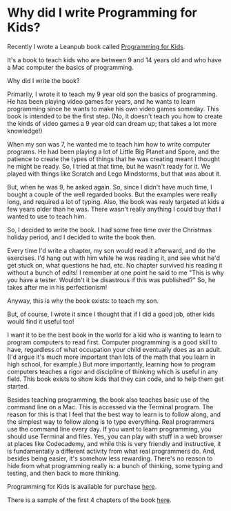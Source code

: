 # Why did I write Programming for Kids?

Recently I wrote a Leanpub book called [Programming for Kids](https://leanpub.com/programmingforkids/).

It's a book to teach kids who are between 9 and 14 years old and who have a Mac computer the basics of programming.

Why did I write the book?

Primarily, I wrote it to teach my 9 year old son the basics of programming. He has been playing video games for years, and he wants to learn programming since he wants to make his own video games someday. This book is intended to be the first step. (No, it doesn't teach you how to create the kinds of video games a 9 year old can dream up; that takes a lot more knowledge!)

When my son was 7, he wanted me to teach him how to write computer programs. He had been playing a lot of Little Big Planet and Spore, and the patience to create the types of things that he was creating meant I thought he might be ready. So, I tried at that time, but he wasn't ready for it. We played with things like Scratch and Lego Mindstorms, but that was about it.

But, when he was 9, he asked again. So, since I didn't have much time, I bought a couple of the well regarded books. But the examples were really long, and required a lot of typing. Also, the book was realy targeted at kids a few years older than he was. There wasn't really anything I could buy that I wanted to use to teach him.

So, I decided to write the book. I had some free time over the Christmas holiday period, and I decided to write the book then.

Every time I'd write a chapter, my son would read it afterward, and do the exercises. I'd hang out with him while he was reading it, and see what he'd get stuck on, what questions he had, etc. No chapter survived his reading it without a bunch of edits!  I remember at one point he said to me "This is why you have a tester. Wouldn't it be disastrous if this was published?"  So, he takes after me in his perfectionism!

Anyway, this is why the book exists: to teach my son.

But, of course, I wrote it since I thought that if I did a good job, other kids would find it useful too!

I want it to be the best book in the world for a kid who is wanting to learn to program computers to read first. Computer programming is a good skill to have, regardless of what occupation your child eventually does as an adult. (I'd argue it's much more important than lots of the math that you learn in high school, for example.) But more importantly, learning how to program computers teaches a rigor and discipline of thinking which is useful in any field. This book exists to show kids that they can code, and to help them get started.

Besides teaching programming, the book also teaches basic use of the command line on a Mac. This is accessed via the Terminal program. The reason for this is that I feel that the best way to learn is to follow along, and the simplest way to follow along is to type everything. Real programmers use the command line every day. If you want to learn programming, you should use Terminal and files. Yes, you can play with stuff in a web browser at places like Codecademy, and while this is very friendly and instructive, it is fundamentally a different activity from what real programmers do. And, besides being easier, it's somehow less rewarding. There's no reason to hide from what programming really is: a bunch of thinking, some typing and testing, and then back to more thinking.

Programming for Kids is available for purchase [here](https://leanpub.com/programmingforkids/).

There is a sample of the first 4 chapters of the book [here](http://samples.leanpub.com/programmingforkids-sample.pdf).